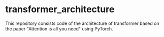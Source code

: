 # transformer_architecture
This repository consists code of the architecture of transformer based on the paper "Attention is all you need" using PyTorch.  
